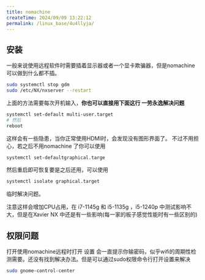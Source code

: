 ```yaml
---
title: nomachine
createTime: 2024/09/09 13:22:12
permalink: /linux_base/4u4llyja/
---
```



## 安装

一般来说使用远程软件时需要插着显示器或者一个显卡欺骗器，但是nomachine可以做到什么都不插。
```bash
sudo systemctl stop gdm
sudo /etc/NX/nxserver --restart
```
上面的方法需要每次开机输入，**你也可以直接用下面这行 一劳永逸解决问题**
```bash
systemctl set-default multi-user.target
# 然后
reboot
```
这样会有一些隐患，当你正常使用HDMI时，会发现没有图形界面了。
不过不用担心，若之后不用nomachine 了你可以使用
```bash
systemctl set-defaultgraphical.targe  
```
然后重启即可恢复要是之后还用，可以使用
```bash
systemctl isolate graphical.target
```
临时解决问题。

注意这样会增加CPU占用，在 i7-1145g 和 i5-1135g ，i5-1240p 中测试影响不大，但是在Xavier NX 中还是有一些影响(每一家的板子感觉性能时有一些区别的)


## 权限问题
打开使用nomachine远程时打开 设置 会一直提示你输密码，似乎wifi的周期性检测需要。还没有找到解决办法。但是可以通过sudo权限命令行打开设置来解决
```bash
sudo gnome-control-center
```